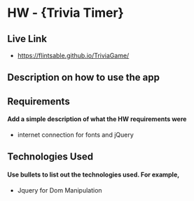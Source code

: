 # HW - {Trivia Timer}


## Live Link
 - https://flintsable.github.io/TriviaGame/

## Description on how to use the app

## Requirements
#### Add a simple description of what the HW requirements were

- internet connection for fonts and jQuery


## Technologies Used
#### Use bullets to list out the technologies used. For example,
- Jquery for Dom Manipulation
